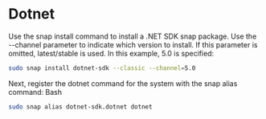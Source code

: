 # Dotnet 
Use the snap install command to install a .NET SDK snap package. Use the --channel parameter to indicate which version to install. If this parameter is omitted, latest/stable is used. In this example, 5.0 is specified:
```sh
sudo snap install dotnet-sdk --classic --channel=5.0
```

Next, register the dotnet command for the system with the snap alias command:
Bash
```sh
sudo snap alias dotnet-sdk.dotnet dotnet

```
